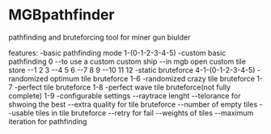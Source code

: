 # MGBpathfinder
pathfinding and bruteforcing tool for miner gun biulder

features:
-basic pathfinding mode 1-(0-1-2-3-4-5)
-custom basic pathfinding 0
--to use a custom custom ship 
--in mgb open custom tile store 
--1  2  3
--4  5  6
--7  8  9
--10 11 12
-static bruteforce 4-1-(0-1-2-3-4-5)
-randomized optimum tile bruteforce 1-6
-randomized crazy tile bruteforce 1-7
-perfect tile bruteforce 1-8
-perfect wave tile bruteforce(not fully complete) 1-9
-configurable settings
--raytrace lenght
--telorance for shwoing the best
--extra quality for tile bruteforce
--number of empty tiles
--usable tiles in tile bruteforce
--retry for fail
--weights of tiles
--maximum iteration for pathfinding
